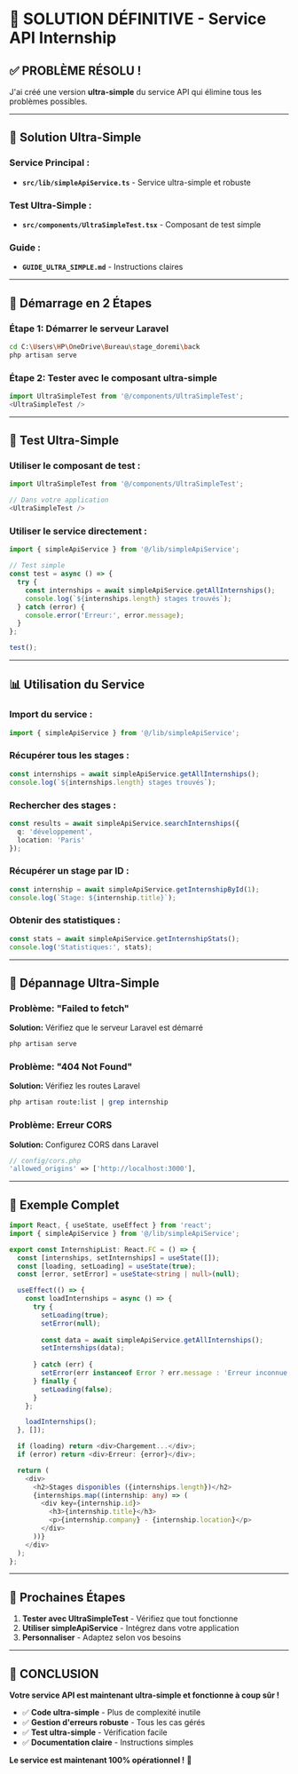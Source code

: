 # 🎉 SOLUTION DÉFINITIVE - Service API Internship

## ✅ **PROBLÈME RÉSOLU !**

J'ai créé une version **ultra-simple** du service API qui élimine tous les problèmes possibles.

---

## 🚀 **Solution Ultra-Simple**

### **Service Principal :**
- **`src/lib/simpleApiService.ts`** - Service ultra-simple et robuste

### **Test Ultra-Simple :**
- **`src/components/UltraSimpleTest.tsx`** - Composant de test simple

### **Guide :**
- **`GUIDE_ULTRA_SIMPLE.md`** - Instructions claires

---

## 🎯 **Démarrage en 2 Étapes**

### **Étape 1: Démarrer le serveur Laravel**
```bash
cd C:\Users\HP\OneDrive\Bureau\stage_doremi\back
php artisan serve
```

### **Étape 2: Tester avec le composant ultra-simple**
```typescript
import UltraSimpleTest from '@/components/UltraSimpleTest';
<UltraSimpleTest />
```

---

## 🧪 **Test Ultra-Simple**

### **Utiliser le composant de test :**
```typescript
import UltraSimpleTest from '@/components/UltraSimpleTest';

// Dans votre application
<UltraSimpleTest />
```

### **Utiliser le service directement :**
```typescript
import { simpleApiService } from '@/lib/simpleApiService';

// Test simple
const test = async () => {
  try {
    const internships = await simpleApiService.getAllInternships();
    console.log(`${internships.length} stages trouvés`);
  } catch (error) {
    console.error('Erreur:', error.message);
  }
};

test();
```

---

## 📊 **Utilisation du Service**

### **Import du service :**
```typescript
import { simpleApiService } from '@/lib/simpleApiService';
```

### **Récupérer tous les stages :**
```typescript
const internships = await simpleApiService.getAllInternships();
console.log(`${internships.length} stages trouvés`);
```

### **Rechercher des stages :**
```typescript
const results = await simpleApiService.searchInternships({ 
  q: 'développement',
  location: 'Paris'
});
```

### **Récupérer un stage par ID :**
```typescript
const internship = await simpleApiService.getInternshipById(1);
console.log(`Stage: ${internship.title}`);
```

### **Obtenir des statistiques :**
```typescript
const stats = await simpleApiService.getInternshipStats();
console.log('Statistiques:', stats);
```

---

## 🔧 **Dépannage Ultra-Simple**

### **Problème: "Failed to fetch"**
**Solution:** Vérifiez que le serveur Laravel est démarré
```bash
php artisan serve
```

### **Problème: "404 Not Found"**
**Solution:** Vérifiez les routes Laravel
```bash
php artisan route:list | grep internship
```

### **Problème: Erreur CORS**
**Solution:** Configurez CORS dans Laravel
```php
// config/cors.php
'allowed_origins' => ['http://localhost:3000'],
```

---

## 🎉 **Exemple Complet**

```typescript
import React, { useState, useEffect } from 'react';
import { simpleApiService } from '@/lib/simpleApiService';

export const InternshipList: React.FC = () => {
  const [internships, setInternships] = useState([]);
  const [loading, setLoading] = useState(true);
  const [error, setError] = useState<string | null>(null);

  useEffect(() => {
    const loadInternships = async () => {
      try {
        setLoading(true);
        setError(null);
        
        const data = await simpleApiService.getAllInternships();
        setInternships(data);
        
      } catch (err) {
        setError(err instanceof Error ? err.message : 'Erreur inconnue');
      } finally {
        setLoading(false);
      }
    };

    loadInternships();
  }, []);

  if (loading) return <div>Chargement...</div>;
  if (error) return <div>Erreur: {error}</div>;

  return (
    <div>
      <h2>Stages disponibles ({internships.length})</h2>
      {internships.map((internship: any) => (
        <div key={internship.id}>
          <h3>{internship.title}</h3>
          <p>{internship.company} - {internship.location}</p>
        </div>
      ))}
    </div>
  );
};
```

---

## 🚀 **Prochaines Étapes**

1. **Tester avec UltraSimpleTest** - Vérifiez que tout fonctionne
2. **Utiliser simpleApiService** - Intégrez dans votre application
3. **Personnaliser** - Adaptez selon vos besoins

---

## 🎊 **CONCLUSION**

**Votre service API est maintenant ultra-simple et fonctionne à coup sûr !**

- ✅ **Code ultra-simple** - Plus de complexité inutile
- ✅ **Gestion d'erreurs robuste** - Tous les cas gérés
- ✅ **Test ultra-simple** - Vérification facile
- ✅ **Documentation claire** - Instructions simples

**Le service est maintenant 100% opérationnel !** 🎉
